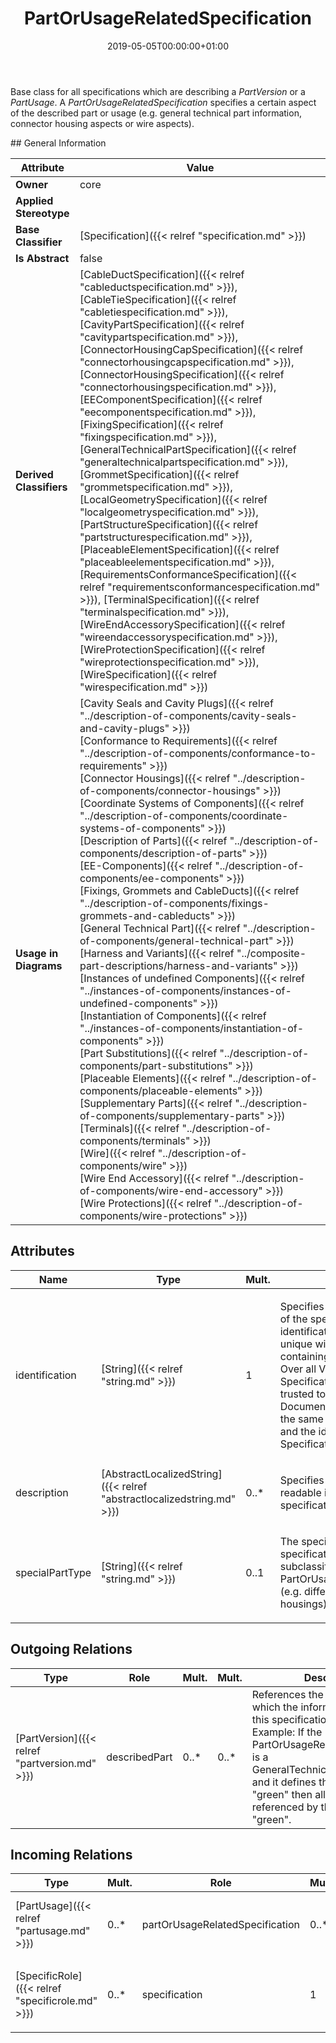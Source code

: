 ﻿---
title: PartOrUsageRelatedSpecification
toc: false
type: specs
date: "2019-05-05T00:00:00+01:00"
draft: false
menu_name: vec120

# Prev/next pager order (if `docs_section_pager` enabled in `params.toml`)
weight: 
---
<html>   <head>     </head>   <body>     <p> Base class for all specifications which are describing a <i>PartVersion</i> or a <i>PartUsage</i>. A <i>PartOrUsageRelatedSpecification</i> specifies a certain aspect of the described part or usage (e.g. general technical part information, connector housing aspects or wire aspects).      </p>    </body> </html> 
## General Information

| Attribute               | Value |
|-------------------------|-------|
| **Owner**               | core |
| **Applied Stereotype**  |   |
| **Base Classifier**     | [Specification]({{< relref "specification.md" >}})<br/>  |
| **Is Abstract**         | false |
| **Derived Classifiers** | [CableDuctSpecification]({{< relref "cableductspecification.md" >}}), [CableTieSpecification]({{< relref "cabletiespecification.md" >}}), [CavityPartSpecification]({{< relref "cavitypartspecification.md" >}}), [ConnectorHousingCapSpecification]({{< relref "connectorhousingcapspecification.md" >}}), [ConnectorHousingSpecification]({{< relref "connectorhousingspecification.md" >}}), [EEComponentSpecification]({{< relref "eecomponentspecification.md" >}}), [FixingSpecification]({{< relref "fixingspecification.md" >}}), [GeneralTechnicalPartSpecification]({{< relref "generaltechnicalpartspecification.md" >}}), [GrommetSpecification]({{< relref "grommetspecification.md" >}}), [LocalGeometrySpecification]({{< relref "localgeometryspecification.md" >}}), [PartStructureSpecification]({{< relref "partstructurespecification.md" >}}), [PlaceableElementSpecification]({{< relref "placeableelementspecification.md" >}}), [RequirementsConformanceSpecification]({{< relref "requirementsconformancespecification.md" >}}), [TerminalSpecification]({{< relref "terminalspecification.md" >}}), [WireEndAccessorySpecification]({{< relref "wireendaccessoryspecification.md" >}}), [WireProtectionSpecification]({{< relref "wireprotectionspecification.md" >}}), [WireSpecification]({{< relref "wirespecification.md" >}}) |
| **Usage in Diagrams**   | [Cavity Seals and Cavity Plugs]({{< relref "../description-of-components/cavity-seals-and-cavity-plugs" >}})<br/> [Conformance to Requirements]({{< relref "../description-of-components/conformance-to-requirements" >}})<br/> [Connector Housings]({{< relref "../description-of-components/connector-housings" >}})<br/> [Coordinate Systems of Components]({{< relref "../description-of-components/coordinate-systems-of-components" >}})<br/> [Description of Parts]({{< relref "../description-of-components/description-of-parts" >}})<br/> [EE-Components]({{< relref "../description-of-components/ee-components" >}})<br/> [Fixings, Grommets and CableDucts]({{< relref "../description-of-components/fixings-grommets-and-cableducts" >}})<br/> [General Technical Part]({{< relref "../description-of-components/general-technical-part" >}})<br/> [Harness and Variants]({{< relref "../composite-part-descriptions/harness-and-variants" >}})<br/> [Instances of undefined Components]({{< relref "../instances-of-components/instances-of-undefined-components" >}})<br/> [Instantiation of Components]({{< relref "../instances-of-components/instantiation-of-components" >}})<br/> [Part Substitutions]({{< relref "../description-of-components/part-substitutions" >}})<br/> [Placeable Elements]({{< relref "../description-of-components/placeable-elements" >}})<br/> [Supplementary Parts]({{< relref "../description-of-components/supplementary-parts" >}})<br/> [Terminals]({{< relref "../description-of-components/terminals" >}})<br/> [Wire]({{< relref "../description-of-components/wire" >}})<br/> [Wire End Accessory]({{< relref "../description-of-components/wire-end-accessory" >}})<br/> [Wire Protections]({{< relref "../description-of-components/wire-protections" >}})<br/>  |

## Attributes
|  Name  |  Type  |  Mult.  |  Description  |  Owning Classifier  |
|--------|--------|---------|---------------|--------------|
|identification | [String]({{< relref "string.md" >}}) | 1 | <html>   <head>     </head>   <body>     <p> Specifies a unique identification of the specification. The identification is guaranteed to be unique within the document containing the specification. Over all VEC-documents a Specification-instance can be trusted to be identical if the DocumentVersion-instance is the same (see DocumentVersion) and the identification of the Specification is the same.      </p>    </body> </html>  | [Specification]({{< relref "specification.md" >}}) |
|description | [AbstractLocalizedString]({{< relref "abstractlocalizedstring.md" >}}) | 0..* | <html>   <head>     </head>   <body>     <p> Specifies additional, human readable information about the specification.      </p>    </body> </html>  | [Specification]({{< relref "specification.md" >}}) |
|specialPartType | [String]({{< relref "string.md" >}}) | 0..1 | <html><body><p>The specialPartType allows the specification of subclassifications for a PartOrUsageRelatedSpecification (e.g. different types of connector housings).  </p></body></html> | [PartOrUsageRelatedSpecification]({{< relref "partorusagerelatedspecification.md" >}}) |

## Outgoing Relations
|    Type  |   Role   |   Mult.   |   Mult.   |   Description   |
|----------|----------|-----------|-----------|-----------------|
| [PartVersion]({{< relref "partversion.md" >}}) | describedPart | 0..* | 0..* | References the PartVersion(s) to which the information defined in this specification applies. Example: If the PartOrUsageRelatedSpecification is a GeneralTechnicalPartSpecifcation and it defines that the color is "green" then all PartVersion referenced by this association are "green".  |
##  Incoming Relations
|    Type  |   Mult.  |   Role    |   Mult.   |   Description  |
|----------|----------|-----------|-----------|----------------|
| [PartUsage]({{< relref "partusage.md" >}}) | 0..* | partOrUsageRelatedSpecification | 0..* | References the PartOrUsageRelatedSpecification(s) that describe the PartOrUsageRelatedSpecification.  KBLFRM-399  |
| [SpecificRole]({{< relref "specificrole.md" >}}) | 0..* | specification | 1 | <html>   <head>     </head>   <body>     <p> References the <i>PartOrUsageRelatedSpecification </i>that is instantiated by this <i>SpecificRole.</i>      </p>    </body> </html>  |
